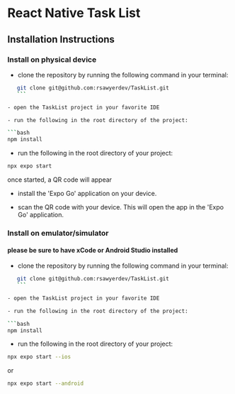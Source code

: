 # React Native Task List

## Installation Instructions

### Install on physical device

- clone the repository by running the following command in your terminal:
 ```bash
    git clone git@github.com:rsawyerdev/TaskList.git
    ```

- open the TaskList project in your favorite IDE

- run the following in the root directory of the project:

```bash
npm install
```

- run the following in the root directory of your project:
```bash
npx expo start
```
once started, a QR code will appear

- install the 'Expo Go' application on your device.

- scan the QR code with your device.  This will open the app in the 'Expo Go' application.

### Install on emulator/simulator
#### please be sure to have xCode or Android Studio installed

- clone the repository by running the following command in your terminal:
 ```bash
    git clone git@github.com:rsawyerdev/TaskList.git
    ```

- open the TaskList project in your favorite IDE

- run the following in the root directory of the project:

```bash
npm install
```

- run the following in the root directory of your project:
```bash
npx expo start --ios
```
or
```bash
npx expo start --android
```
